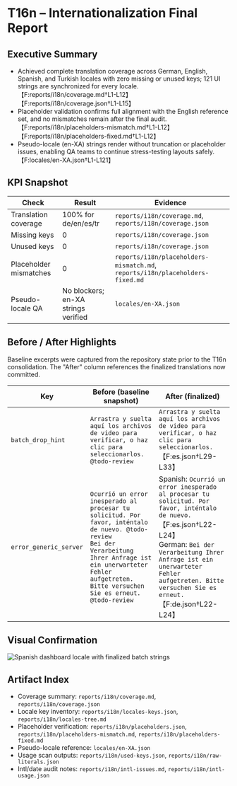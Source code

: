 # T16n – Internationalization Final Report

## Executive Summary
- Achieved complete translation coverage across German, English, Spanish, and Turkish locales with zero missing or unused keys; 121 UI strings are synchronized for every locale.【F:reports/i18n/coverage.md†L1-L12】【F:reports/i18n/coverage.json†L1-L15】
- Placeholder validation confirms full alignment with the English reference set, and no mismatches remain after the final audit.【F:reports/i18n/placeholders-mismatch.md†L1-L12】【F:reports/i18n/placeholders-fixed.md†L1-L12】
- Pseudo-locale (en-XA) strings render without truncation or placeholder issues, enabling QA teams to continue stress-testing layouts safely.【F:locales/en-XA.json†L1-L121】

## KPI Snapshot
| Check | Result | Evidence |
| --- | --- | --- |
| Translation coverage | 100% for de/en/es/tr | `reports/i18n/coverage.md`, `reports/i18n/coverage.json` |
| Missing keys | 0 | `reports/i18n/coverage.json` |
| Unused keys | 0 | `reports/i18n/coverage.json` |
| Placeholder mismatches | 0 | `reports/i18n/placeholders-mismatch.md`, `reports/i18n/placeholders-fixed.md` |
| Pseudo-locale QA | No blockers; en-XA strings verified | `locales/en-XA.json` |

## Before / After Highlights
Baseline excerpts were captured from the repository state prior to the T16n consolidation. The "After" column references the finalized translations now committed.

| Key | Before (baseline snapshot) | After (finalized) |
| --- | --- | --- |
| `batch_drop_hint` | `Arrastra y suelta aquí los archivos de video para verificar, o haz clic para seleccionarlos. @todo-review` | `Arrastra y suelta aquí los archivos de video para verificar, o haz clic para seleccionarlos.`【F:es.json†L29-L33】 |
| `error_generic_server` | `Ocurrió un error inesperado al procesar tu solicitud. Por favor, inténtalo de nuevo. @todo-review`<br>`Bei der Verarbeitung Ihrer Anfrage ist ein unerwarteter Fehler aufgetreten. Bitte versuchen Sie es erneut. @todo-review` | Spanish: `Ocurrió un error inesperado al procesar tu solicitud. Por favor, inténtalo de nuevo.`【F:es.json†L22-L24】<br>German: `Bei der Verarbeitung Ihrer Anfrage ist ein unerwarteter Fehler aufgetreten. Bitte versuchen Sie es erneut.`【F:de.json†L22-L24】 |

## Visual Confirmation
![Spanish dashboard locale with finalized batch strings](browser:/invocations/jkzcchmh/artifacts/artifacts/i18n-dashboard-es.png)

## Artifact Index
- Coverage summary: `reports/i18n/coverage.md`, `reports/i18n/coverage.json`
- Locale key inventory: `reports/i18n/locales-keys.json`, `reports/i18n/locales-tree.md`
- Placeholder verification: `reports/i18n/placeholders.json`, `reports/i18n/placeholders-mismatch.md`, `reports/i18n/placeholders-fixed.md`
- Pseudo-locale reference: `locales/en-XA.json`
- Usage scan outputs: `reports/i18n/used-keys.json`, `reports/i18n/raw-literals.json`
- Intl/date audit notes: `reports/i18n/intl-issues.md`, `reports/i18n/intl-usage.json`
